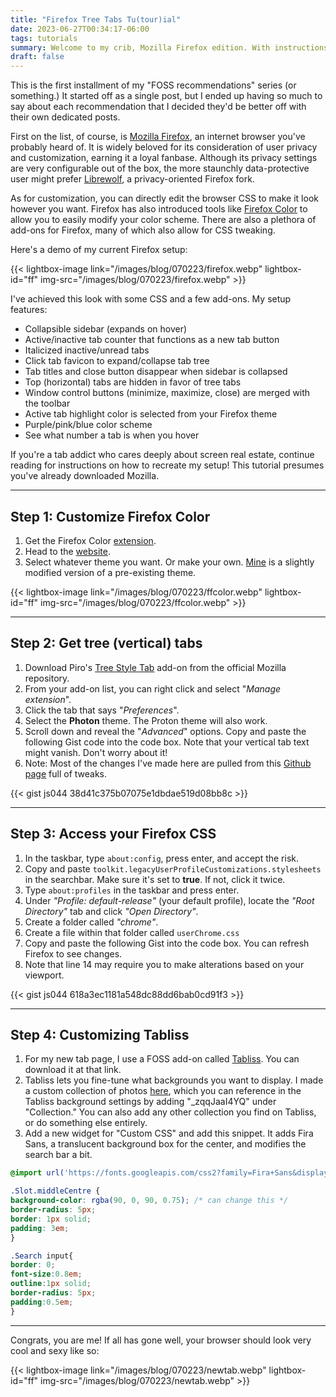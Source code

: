 ```yaml
---
title: "Firefox Tree Tabs Tu(tour)ial"
date: 2023-06-27T00:34:17-06:00
tags: tutorials
summary: Welcome to my crib, Mozilla Firefox edition. With instructions on how to recreate it!
draft: false
---
```


This is the first installment of my "FOSS recommendations" series (or something.) It started off as a single post, but I ended up having so much to say about each recommendation that I decided they'd be better off with their own dedicated posts.

First on the list, of course, is [Mozilla Firefox](https://www.mozilla.org/en-US/firefox/new/), an internet browser you've probably heard of. It is widely beloved for its consideration of user privacy and customization, earning it a loyal fanbase. Although its privacy settings are very configurable out of the box, the more staunchly data-protective user might prefer [Librewolf](https://librewolf.net/), a privacy-oriented Firefox fork. 

As for customization, you can directly edit the browser CSS to make it look however you want. Firefox has also introduced tools like [Firefox Color](https://color.firefox.com/) to allow you to easily modify your color scheme. There are also a plethora of add-ons for Firefox, many of which also allow for CSS tweaking. 

Here's a demo of my current Firefox setup:

{{< lightbox-image link="/images/blog/070223/firefox.webp" lightbox-id="ff" img-src="/images/blog/070223/firefox.webp" >}}

I've achieved this look with some CSS and a few add-ons. My setup features:
- Collapsible sidebar (expands on hover)
- Active/inactive tab counter that functions as a new tab button
- Italicized inactive/unread tabs 
- Click tab favicon to expand/collapse tab tree
- Tab titles and close button disappear when sidebar is collapsed 
- Top (horizontal) tabs are hidden in favor of tree tabs
- Window control buttons (minimize, maximize, close) are merged with the toolbar
- Active tab highlight color is selected from your Firefox theme
- Purple/pink/blue color scheme
- See what number a tab is when you hover

If you're a tab addict who cares deeply about screen real estate, continue reading for instructions on how to recreate my setup! This tutorial presumes you've already downloaded Mozilla.

---

## Step 1: Customize Firefox Color
1. Get the Firefox Color [extension](https://addons.mozilla.org/en-US/firefox/addon/firefox-color/).
2. Head to the [website](https://color.firefox.com/).
3. Select whatever theme you want. Or make your own. [Mine](https://color.firefox.com/?theme=XQAAAAI0AQAAAAAAAABBqYhm849SCia2CaaEGccwS-xNKlhhT7FcjMwJkEgE5uIU5XaaD-dDbJMXbYZiL9mB2eGL-22JKioNeP3kvNUGuFv85O6OCkMLhqTiAoy9NAf0li2BqE7IH_5i9zdkfuV24Q3C7VoAKA0TvFqaSMgczr6T5EO2b9XMA1WbCYMMRQEwU00jlqBbM35zYK5Hq7odbTonreJyxRSKaDyzFUdABtPZVnYYbjQmlZ1tNwHmYR-LPEU_frmNaxCV9Y3sRkWYzc3p-Y3GgElyLPb75YSX_z2cpQA) is a slightly modified version of a pre-existing theme. 

{{< lightbox-image link="/images/blog/070223/ffcolor.webp" lightbox-id="ff" img-src="/images/blog/070223/ffcolor.webp" >}}

---

## Step 2: Get tree (vertical) tabs
1. Download Piro's [Tree Style Tab](https://addons.mozilla.org/en-US/firefox/addon/tree-style-tab/) add-on from the official Mozilla repository.
2. From your add-on list, you can right click and select "*Manage extension*".
3. Click the tab that says "*Preferences*".
4. Select the **Photon** theme. The Proton theme will also work.
5. Scroll down and reveal the "*Advanced*" options. Copy and paste the following Gist code into the code box. Note that your vertical tab text might vanish. Don't worry about it! 
6. Note: Most of the changes I've made here are pulled from this [Github page](https://github.com/piroor/treestyletab/wiki/Code-snippets-for-custom-style-rules) full of tweaks. 

{{< gist js044 38d41c375b07075e1dbdae519d08bb8c >}}    

---

## Step 3: Access your Firefox CSS
1. In the taskbar, type `about:config`, press enter, and accept the risk.
2. Copy and paste `toolkit.legacyUserProfileCustomizations.stylesheets` in the searchbar. Make sure it's set to **true**. If not, click it twice.
3. Type `about:profiles` in the taskbar and press enter.
4. Under *"Profile: default-release"* (your default profile), locate the *"Root Directory"* tab and click *"Open Directory"*. 
5. Create a folder called *"chrome"*.
6. Create a file within that folder called `userChrome.css`
7. Copy and paste the following Gist into the code box. You can refresh Firefox to see changes. 
8. Note that line 14 may require you to make alterations based on your viewport.

{{< gist js044 618a3ec1181a548dc88dd6bab0cd91f3 >}}    

---

## Step 4: Customizing Tabliss
1. For my new tab page, I use a FOSS add-on called [Tabliss](https://addons.mozilla.org/en-US/firefox/addon/tabliss/). You can download it at that link.
2. Tabliss lets you fine-tune what backgrounds you want to display. I made a custom collection of photos [here](https://unsplash.com/collections/_zqqJaaI4YQ/neon-purple), which you can reference in the Tabliss background settings by adding "_zqqJaaI4YQ" under "Collection." You can also add any other collection you find on Tabliss, or do something else entirely.
3. Add a new widget for "Custom CSS" and add this snippet. It adds Fira Sans, a translucent background box for the center, and modifies the search bar a bit.

```css
@import url('https://fonts.googleapis.com/css2?family=Fira+Sans&display=swap');

.Slot.middleCentre {
background-color: rgba(90, 0, 90, 0.75); /* can change this */
border-radius: 5px;
border: 1px solid;
padding: 3em;
}

.Search input{
border: 0;
font-size:0.8em; 
outline:1px solid; 
border-radius: 5px;
padding:0.5em; 
}
```
---

Congrats, you are me! If all has gone well, your browser should look very cool and sexy like so:

{{< lightbox-image link="/images/blog/070223/newtab.webp" lightbox-id="ff" img-src="/images/blog/070223/newtab.webp" >}}
 